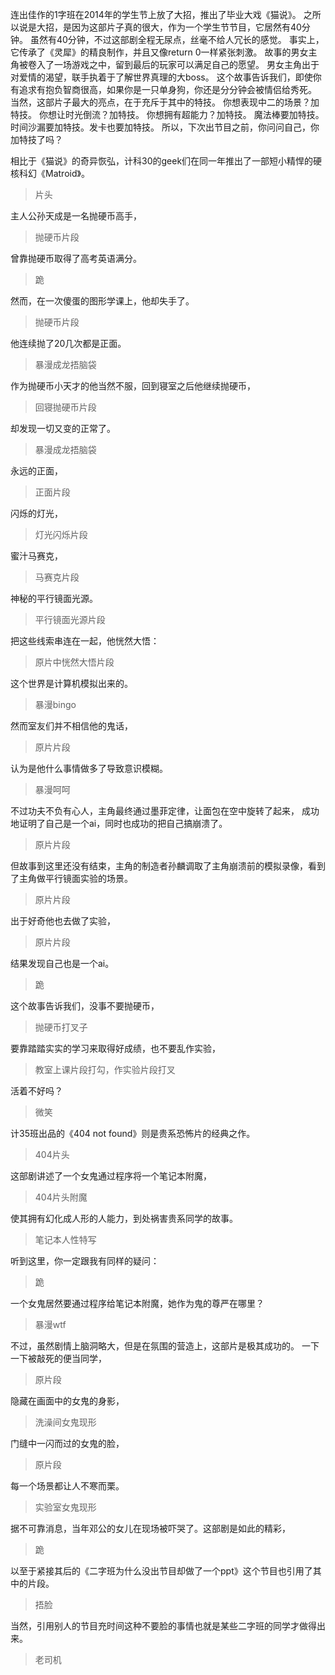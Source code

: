 连出佳作的1字班在2014年的学生节上放了大招，推出了毕业大戏《猫说》。
之所以说是大招，是因为这部片子真的很大，作为一个学生节节目，它居然有40分钟。
虽然有40分钟，不过这部剧全程无尿点，丝毫不给人冗长的感觉。
事实上，它传承了《灵犀》的精良制作，并且又像return 0一样紧张刺激。
故事的男女主角被卷入了一场游戏之中，留到最后的玩家可以满足自己的愿望。
男女主角出于对爱情的渴望，联手执着于了解世界真理的大boss。
这个故事告诉我们，即使你有追求有抱负智商很高，如果你是一只单身狗，你还是分分钟会被情侣给秀死。
当然，这部片子最大的亮点，在于充斥于其中的特技。
你想表现中二的场景？加特技。
你想让时光倒流？加特技。
你想拥有超能力？加特技。
魔法棒要加特技。时间沙漏要加特技。发卡也要加特技。
所以，下次出节目之前，你问问自己，你加特技了吗？

相比于《猫说》的奇异恢弘，计科30的geek们在同一年推出了一部短小精悍的硬核科幻《Matroid》。
> 片头

主人公孙天成是一名抛硬币高手，
> 抛硬币片段

曾靠抛硬币取得了高考英语满分。
> 跪

然而，在一次傻蛋的图形学课上，他却失手了。
> 抛硬币片段

他连续抛了20几次都是正面。
> 暴漫成龙捂脑袋

作为抛硬币小天才的他当然不服，回到寝室之后他继续抛硬币，
> 回寝抛硬币片段

却发现一切又变的正常了。
> 暴漫成龙捂脑袋

永远的正面，
> 正面片段

闪烁的灯光，
> 灯光闪烁片段

蜜汁马赛克，
> 马赛克片段

神秘的平行镜面光源。
> 平行镜面光源片段

把这些线索串连在一起，他恍然大悟：
> 原片中恍然大悟片段

这个世界是计算机模拟出来的。
> 暴漫bingo

然而室友们并不相信他的鬼话，
> 原片片段

认为是他什么事情做多了导致意识模糊。
> 暴漫呵呵

不过功夫不负有心人，主角最终通过墨菲定律，让面包在空中旋转了起来，
成功地证明了自己是一个ai，同时也成功的把自己搞崩溃了。
> 原片片段

但故事到这里还没有结束，主角的制造者孙麟调取了主角崩溃前的模拟录像，看到了主角做平行镜面实验的场景。
> 原片片段

出于好奇他也去做了实验，
> 原片片段

结果发现自己也是一个ai。
> 跪

这个故事告诉我们，没事不要抛硬币，
> 抛硬币打叉子

要靠踏踏实实的学习来取得好成绩，也不要乱作实验，
> 教室上课片段打勾，作实验片段打叉

活着不好吗？
> 微笑

计35班出品的《404 not found》则是贵系恐怖片的经典之作。
> 404片头

这部剧讲述了一个女鬼通过程序将一个笔记本附魔，
> 404片头附魔

使其拥有幻化成人形的人能力，到处祸害贵系同学的故事。
> 笔记本人性特写

听到这里，你一定跟我有同样的疑问：
> 跪

一个女鬼居然要通过程序给笔记本附魔，她作为鬼的尊严在哪里？
> 暴漫wtf

不过，虽然剧情上脑洞略大，但是在氛围的营造上，这部片是极其成功的。
一下一下被敲死的便当同学，
> 原片段

隐藏在画面中的女鬼的身影，
> 洗澡间女鬼现形

门缝中一闪而过的女鬼的脸，
> 原片段

每一个场景都让人不寒而栗。
> 实验室女鬼现形

据不可靠消息，当年邓公的女儿在现场被吓哭了。这部剧是如此的精彩，
> 跪

以至于紧接其后的《二字班为什么没出节目却做了一个ppt》这个节目也引用了其中的片段。
> 捂脸

当然，引用别人的节目充时间这种不要脸的事情也就是某些二字班的同学才做得出来。
> 老司机